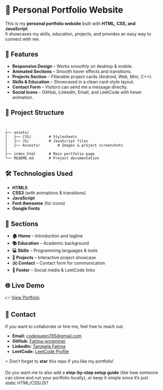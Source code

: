 # 🌸 Personal Portfolio Website

This is my **personal portfolio website** built with **HTML, CSS, and JavaScript**.  
It showcases my skills, education, projects, and provides an easy way to connect with me.

## 🚀 Features
- **Responsive Design** – Works smoothly on desktop & mobile.
- **Animated Sections** – Smooth hover effects and transitions.
- **Projects Section** – Filterable project cards (Android, Web, Mini, C++).
- **Skills & Education** – Showcased in a clean card-style layout.
- **Contact Form** – Visitors can send me a message directly.
- **Social Icons** – GitHub, LinkedIn, Email, and LeetCode with hover animation.

## 📂 Project Structure
```

.
├── assets/
│   ├── CSS/        # Stylesheets
│   ├── JS/         # JavaScript files
│   ├── Assests/        # Images & project screenshots
│
├── index.html      # Main portfolio page
└── README.md       # Project documentation

```

## 🛠️ Technologies Used
- **HTML5**
- **CSS3** (with animations & transitions)
- **JavaScript**
- **Font Awesome** (for icons)
- **Google Fonts**

## 🧩 Sections
- **🏠 Home** – Introduction and tagline  
- **📚 Education** – Academic background  
- **💻 Skills** – Programming languages & tools  
- **📂 Projects** – Interactive project showcase  
- **✉️ Contact** – Contact form for communication  
- **🔗 Footer** – Social media & LeetCode links  


## 🌐 Live Demo
👉 [View Portfolio]([https://tanzeelafatima492.github.io/Tanzeela-Fatima/])  


## 📧 Contact
If you want to collaborate or hire me, feel free to reach out:

- **Email:** codequeen765@gmail.com  
- **GitHub:** [Fatima-progmmer](https://github.com/Fatima-progmmer)  
- **LinkedIn:** [Tanzeela Fatima](https://www.linkedin.com/in/tanzeela-fatima-47861b2b7/)  
- **LeetCode:** [LeetCode Profile](https://leetcode.com/your-username)  


⭐ Don’t forget to **star** this repo if you like my portfolio!

Do you want me to also add a **step-by-step setup guide** (like how someone can clone and run your portfolio locally), or keep it simple since it’s just static HTML/CSS/JS?
